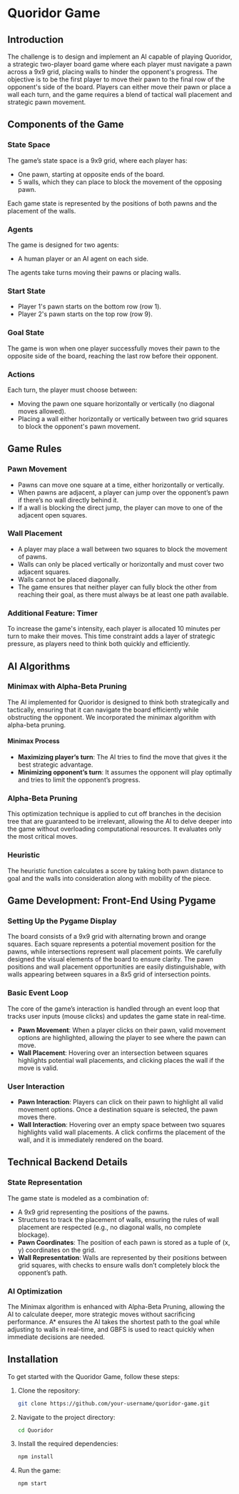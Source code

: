 # Quoridor Game

## Introduction
The challenge is to design and implement an AI capable of playing Quoridor, a strategic two-player board game where each player must navigate a pawn across a 9x9 grid, placing walls to hinder the opponent's progress. The objective is to be the first player to move their pawn to the final row of the opponent's side of the board. Players can either move their pawn or place a wall each turn, and the game requires a blend of tactical wall placement and strategic pawn movement.

## Components of the Game

### State Space
The game’s state space is a 9x9 grid, where each player has:
- One pawn, starting at opposite ends of the board.
- 5 walls, which they can place to block the movement of the opposing pawn.

Each game state is represented by the positions of both pawns and the placement of the walls.

### Agents
The game is designed for two agents:
- A human player or an AI agent on each side.

The agents take turns moving their pawns or placing walls.

### Start State
- Player 1's pawn starts on the bottom row (row 1).
- Player 2's pawn starts on the top row (row 9).

### Goal State
The game is won when one player successfully moves their pawn to the opposite side of the board, reaching the last row before their opponent.

### Actions
Each turn, the player must choose between:
- Moving the pawn one square horizontally or vertically (no diagonal moves allowed).
- Placing a wall either horizontally or vertically between two grid squares to block the opponent's pawn movement.

## Game Rules

### Pawn Movement
- Pawns can move one square at a time, either horizontally or vertically.
- When pawns are adjacent, a player can jump over the opponent’s pawn if there’s no wall directly behind it.
- If a wall is blocking the direct jump, the player can move to one of the adjacent open squares.

### Wall Placement
- A player may place a wall between two squares to block the movement of pawns.
- Walls can only be placed vertically or horizontally and must cover two adjacent squares.
- Walls cannot be placed diagonally.
- The game ensures that neither player can fully block the other from reaching their goal, as there must always be at least one path available.

### Additional Feature: Timer
To increase the game's intensity, each player is allocated 10 minutes per turn to make their moves. This time constraint adds a layer of strategic pressure, as players need to think both quickly and efficiently.

## AI Algorithms

### Minimax with Alpha-Beta Pruning
The AI implemented for Quoridor is designed to think both strategically and tactically, ensuring that it can navigate the board efficiently while obstructing the opponent. We incorporated the minimax algorithm with alpha-beta pruning.

#### Minimax Process
- **Maximizing player’s turn**: The AI tries to find the move that gives it the best strategic advantage.
- **Minimizing opponent’s turn**: It assumes the opponent will play optimally and tries to limit the opponent’s progress.

### Alpha-Beta Pruning
This optimization technique is applied to cut off branches in the decision tree that are guaranteed to be irrelevant, allowing the AI to delve deeper into the game without overloading computational resources. It evaluates only the most critical moves.

### Heuristic
The heuristic function calculates a score by taking both pawn distance to goal and the walls into consideration along with mobility of the piece.

## Game Development: Front-End Using Pygame

### Setting Up the Pygame Display
The board consists of a 9x9 grid with alternating brown and orange squares. Each square represents a potential movement position for the pawns, while intersections represent wall placement points. We carefully designed the visual elements of the board to ensure clarity. The pawn positions and wall placement opportunities are easily distinguishable, with walls appearing between squares in a 8x5 grid of intersection points.

### Basic Event Loop
The core of the game’s interaction is handled through an event loop that tracks user inputs (mouse clicks) and updates the game state in real-time.
- **Pawn Movement**: When a player clicks on their pawn, valid movement options are highlighted, allowing the player to see where the pawn can move.
- **Wall Placement**: Hovering over an intersection between squares highlights potential wall placements, and clicking places the wall if the move is valid.

### User Interaction
- **Pawn Interaction**: Players can click on their pawn to highlight all valid movement options. Once a destination square is selected, the pawn moves there.
- **Wall Interaction**: Hovering over an empty space between two squares highlights valid wall placements. A click confirms the placement of the wall, and it is immediately rendered on the board.

## Technical Backend Details

### State Representation
The game state is modeled as a combination of:
- A 9x9 grid representing the positions of the pawns.
- Structures to track the placement of walls, ensuring the rules of wall placement are respected (e.g., no diagonal walls, no complete blockage).
- **Pawn Coordinates**: The position of each pawn is stored as a tuple of (x, y) coordinates on the grid.
- **Wall Representation**: Walls are represented by their positions between grid squares, with checks to ensure walls don’t completely block the opponent’s path.

### AI Optimization
The Minimax algorithm is enhanced with Alpha-Beta Pruning, allowing the AI to calculate deeper, more strategic moves without sacrificing performance. A* ensures the AI takes the shortest path to the goal while adjusting to walls in real-time, and GBFS is used to react quickly when immediate decisions are needed.

## Installation
To get started with the Quoridor Game, follow these steps:

1. Clone the repository:
   ```bash
   git clone https://github.com/your-username/quoridor-game.git
2. Navigate to the project directory:
   ```bash
   cd Quoridor
3. Install the required dependencies:
   ```bash
   npm install
4. Run the game:
   ```bash
   npm start
